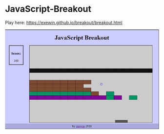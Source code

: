 # JavaScript-Breakout
Play here:
https://exewin.github.io/breakout/breakout.html


![alt text](https://github.com/exewin/JavaScript-Breakout/blob/master/breakout.png)
